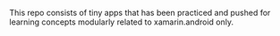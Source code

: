 This repo consists of tiny apps that has been practiced and pushed for learning concepts modularly related to xamarin.android only.
